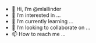 - 👋 Hi, I’m @mlallinder
- 👀 I’m interested in ...
- 🌱 I’m currently learning ...
- 💞️ I’m looking to collaborate on ...
- 📫 How to reach me ...

<!---
mlallinder/mlallinder is a ✨ special ✨ repository because its `README.md` (this file) appears on your GitHub profile.
You can click the Preview link to take a look at your changes.
--->
